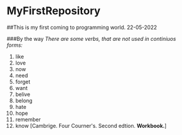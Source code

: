 # MyFirstRepository
##This is my first coming to programming world. 22-05-2022


###By the way
*There are some verbs, that are not used in continiuos forms:*
1. like                          
2. love                          
3. now                           
4. need                          
5. forget                        
6. want
7. belive
8. belong
9. hate
10. hope
11. remember
12. know
[Cambrige. Four Courner's. Second edtion. **Workbook.**]


